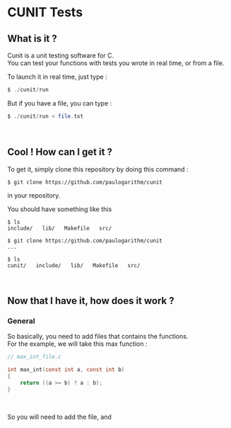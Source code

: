 # CUNIT Tests

## What is it ?

Cunit is a unit testing software for C.<br/>
You can test your functions with tests you wrote in real time, or from a file.

To launch it in real time, just type :
```php
$ ./cunit/run
```

But if you have a file, you can type :
```php
$ ./cunit/run < file.txt
```

<br/>

## Cool ! How can I get it ?

To get it, simply clone this repository by doing this command :
```
$ git clone https://github.com/paulogarithm/cunit
```
in your repository.<br/>

You should have something like this
```
$ ls
include/   lib/   Makefile   src/

$ git clone https://github.com/paulogarithm/cunit
...

$ ls
cunit/   include/   lib/   Makefile   src/
```

<br/>

## Now that I have it, how does it work ?

### General

So basically, you need to add files that contains the functions. <br/>
For the example, we will take this max function :
```c
// max_int_file.c

int max_int(const int a, const int b)
{
    return ((a >= b) ? a : b);
}
```

<br/>

So you will need to add the file, and 


